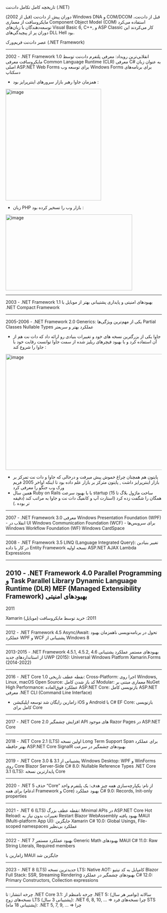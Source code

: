 

تاریخچه کامل تکامل دات‌نت (.NET)


دوران پیش از دات‌نت (قبل از 2002)
Windows DNA و COM/DCOM
قبل از دات‌نت، مایکروسافت از معماری Component Object Model (COM) استفاده می‌کرد
توسعه‌دهندگان با زبان‌های Visual Basic 6, C++, و ASP Classic کار می‌کردند
این دوران پر از پیچیدگی‌های DLL Hell بود.


 عصر دات‌نت فریم‌ورک (.NET Framework)

----------------------------------------------------------------------
2002 - .NET Framework 1.0
انقلابی‌ترین رویداد: معرفی پلتفرم دات‌نت توسط مایکروسافت
معرفی Common Language Runtime (CLR)
معرفی C# به عنوان زبان اصلی
ASP.NET Web Forms برای توسعه وب
Windows Forms برای برنامه‌های دسکتاپ

- همزمان جاوا رهبر بازار سرورهای اینترپرایز بود : 
<img width="308" height="360" alt="image" src="https://github.com/user-attachments/assets/42552326-caae-4640-a988-8cbfad935aa6" />

- زبان PHP بازار وب را تسخیر کرده بود : 
<img width="408" height="245" alt="image" src="https://github.com/user-attachments/assets/befbde97-e750-45ab-8015-4ba34eec5999" />


----------------------------------------------------------------------------------------------------------------------

2003 - .NET Framework 1.1
بهبودهای امنیتی و پایداری
پشتیبانی بهتر از موبایل با .NET Compact Framework

--------------------------------------------------------------------------------------------------------------------------

2005-2006 - .NET Framework 2.0
Generics: یکی از مهم‌ترین ویژگی‌ها
Partial Classes
Nullable Types
عملکرد بهتر و سریعتر

- جاوا یکی از بزرگترین نسخه های خود و تغییرات بنیادی رو ارائه داد که دات نت هم از آن استفاده کرد و با بهبود فیچرهای ریلیز شده از سمت جاوا توانست رقابت خود با جاوا را شروع کند :

<img width="548" height="374" alt="image" src="https://github.com/user-attachments/assets/7580a492-362d-4830-bd2c-8ab1852a2a92" />

- پایتون هم همچنان چراغ خموش پیش میرفت و درحالی که جاوا و دات نت تمرکز بر بازار اینترپرایز داشت , پایتون مترکز بر بازار علم داده بود تا اینکه اواخر 2005 فریم ورک وب جنگو را معرفی کرد 
- همین سال Ruby on Rails با با بهبود سرعت startup (ساخت ماژول بلاگ تا 15 دقیقه) همگان را شگفت زده کرد (استارت آپ و کانفیگ دات نت و جاوا به مراتب کند تر بوده .)

-------------------------------------------------------------------------------------------------------------------------------------------------

2007 - .NET Framework 3.0
معرفی Windows Presentation Foundation (WPF) - انقلاب در UI
Windows Communication Foundation (WCF) - برای سرویس‌ها
Windows Workflow Foundation (WF)
Windows CardSpace

---------------------------------------------------------------------------------------------------------------------------------------------------------

2008 - .NET Framework 3.5
LINQ (Language Integrated Query): تغییر بنیادین در کار با داده
Entity Framework نسخه اولیه
ASP.NET AJAX
Lambda Expressions


------------------------------------------------------------------------------------------------------------------------------------------------------------------------------------------------------------
2010 - .NET Framework 4.0
Parallel Programming و Task Parallel Library
Dynamic Language Runtime (DLR)
MEF (Managed Extensibility Framework)
بهبودهای امنیتی
------------------------------------------------------------------------------------------------------------------------------------------------------------------------------------------------------------

2011 

Xamarin (موبایل)
2011: خرید توسط مایکروسافت



------------------------------------------------------------------------------------------------------------------------------------------------------------------------------------------------------------

2012 - .NET Framework 4.5
Async/Await: تحول در برنامه‌نویسی ناهمزمان
بهبود عملکرد WPF و WCF
پشتیبانی از Windows 8

------------------------------------------------------------------------------------------------------------------------------------------------------------------------------------------------------------

2013-2015 - .NET Framework 4.5.1, 4.5.2, 4.6
بهبودهای مستمر عملکرد
پشتیبانی از استانداردهای جدید
UWP (2015): Universal Windows Platform
Xamarin.Forms (2014-2022)

------------------------------------------------------------------------------------------------------------------------------------------------------------------------------------------------------------

2016 - .NET Core 1.0
نقطه عطف تاریخی:
Cross-Platform: اجرا روی Windows, Linux, macOS
Open Source: کد باز شدن کامل
Modular: معماری مبتنی بر NuGet
High Performance: عملکرد فوق‌العاده
ASP.NET Core: بازنویسی کامل ASP.NET
معرفی .NET CLI (Command Line Interface)

- زامارین رایگان شد
توسعه اپلیکیشن iOS و Android با C#
EF Core: بازنویسی کامل برای Core

------------------------------------------------------------------------------------------------------------------------------------------------------------------------------------------------------------

2017 - .NET Core 2.0
افزایش چشمگیر API های موجود
Razor Pages در ASP.NET Core

------------------------------------------------------------------------------------------------------------------------------------------------------------------------------------------------------------
 
2018 - .NET Core 2.1 (LTS)
اولین نسخه Long Term Support
Span<T> برای عملکرد بهتر حافظه
ASP.NET Core SignalR
بهبودهای چشمگیر در سرعت

------------------------------------------------------------------------------------------------------------------------------------------------------------------------------------------------------------
2019 - .NET Core 3.0 & 3.1
پشتیبانی از Windows Desktop: WPF و WinForms روی Core
Blazor Server-Side
C# 8.0: Nullable Reference Types
.NET Core 3.1 (LTS): پایدارترین نسخه Core

------------------------------------------------------------------------------------------------------------------------------------------------------------------------------------------------------------
2020 - .NET 5
حذف “Core” از نام: یکپارچه‌سازی همه چیز
هدف: یک پلتفرم واحد برای همه (ادغام Framework و Core)
بهبود عملکرد
C# 9.0: Records, Init-only properties

------------------------------------------------------------------------------------------------------------------------------------------------------------------------------------------------------------
2021 - .NET 6 (LTS)
نقطه عطف بزرگ:
Minimal APIs در ASP.NET Core
Hot Reload: تغییرات بدون نیاز به Restart
Blazor WebAssembly بهبود یافته
MAUI (Multi-platform App UI): جایگزین Xamarin
C# 10.0: Global Usings, File-scoped namespaces
عملکرد بی‌نظیر

------------------------------------------------------------------------------------------------------------------------------------------------------------------------------------------------------------

2022 - .NET 7
بهبود عملکرد مستمر
Generic Math
بهبودهای MAUI
C# 11.0: Raw String Literals, Required members

زامارین با  MAUI جایگزین شد 

------------------------------------------------------------------------------------------------------------------------------------------------------------------------------------------------------------
2023 - .NET 8 (LTS)
جدیدترین نسخه LTS:
Native AOT: کامپایل به کد نیتیو
Blazor Full Stack: SSR, Streaming Rendering
بهبودهای چشمگیر در عملکرد
C# 12.0: Primary Constructors, Collection expressions

-----------------------------------------------------------------------------------------------------------------------------------------------------------------------------------------------------------------

چرخه انتشار:
تا .NET Core 3.1: چرخه نامنظم
از .NET 5: سالانه (نوامبر هر سال)
نسخه‌های زوج LTS (پشتیبانی 3 سال): .NET 6, 8, 10, … => چرا
نسخه‌های فرد STS (پشتیبانی 18 ماه): .NET 5, 7, 9, … => چرا



